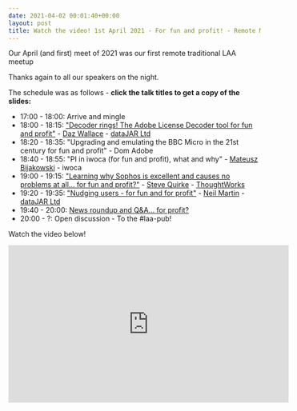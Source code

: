```yaml
---
date: 2021-04-02 00:01:40+00:00
layout: post
title: Watch the video! 1st April 2021 - For fun and profit! - Remote Meetup (Zoom)
---
```


Our April (and first) meet of 2021 was our first remote traditional LAA meetup 

Thanks again to all our speakers on the night. 

The schedule was as follows - **click the talk titles to get a copy of the slides:**

* 17:00 - 18:00: Arrive and mingle
* 18:00 - 18:15: ["Decoder rings! The Adobe License Decoder tool for fun and profit"](/presentations/2021.04.01-LDNApplAdminsDarren.pdf) - [Daz Wallace](https://dazwallace.wordpress.com) - [dataJAR Ltd](https://datajar.co.uk)
* 18:20 - 18:35: "Upgrading and emulating the BBC Micro in the 21st century for fun and profit" - Dom Adobe
* 18:40 - 18:55: "PI in iwoca (for fun and profit), what and why" - [Mateusz Bijakowski](https://yourba.co.uk) - iwoca
* 19:00 - 19:15: ["Learning why Sophos is excellent and causes no problems at all... for fun and profit?"](/presentations/2021.04.01-LDNApplAdminsSteve.pdf) - [Steve Quirke](https://blog.quirke.org/) - [ThoughtWorks](https://www.thoughtworks.com)
* 19:20 - 19:35: ["Nudging users - for fun and for profit"](/presentations/2021.04.01-LDNApplAdminsNeil.pdf) - [Neil Martin](https://soundmacguy.wordpress.com) - [dataJAR Ltd](https://datajar.co.uk)
* 19:40 - 20:00: [News roundup and Q&A... for profit?](/presentations/2021.04.01-LDNApplAdminsNews.pdf)
* 20:00 - ?: Open discussion - To the #laa-pub!

Watch the video below!

<iframe width="560" height="315" src="https://www.youtube.com/embed/KbX7QbARhAI" title="YouTube video player" frameborder="0" allow="accelerometer; autoplay; clipboard-write; encrypted-media; gyroscope; picture-in-picture" allowfullscreen></iframe>